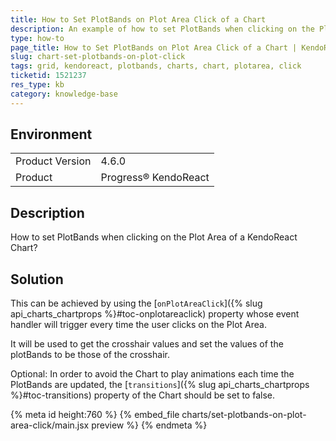 ```yaml
---
title: How to Set PlotBands on Plot Area Click of a Chart
description: An example of how to set PlotBands when clicking on the Plot Area of a KendoReact Chart.
type: how-to
page_title: How to Set PlotBands on Plot Area Click of a Chart | KendoReact Charts
slug: chart-set-plotbands-on-plot-click
tags: grid, kendoreact, plotbands, charts, chart, plotarea, click
ticketid: 1521237
res_type: kb
category: knowledge-base
---
```


## Environment

<table>
    <tbody>
	    <tr>
	    	<td>Product Version</td>
	    	<td>4.6.0</td>
	    </tr>
	    <tr>
	    	<td>Product</td>
	    	<td>Progress® KendoReact</td>
	    </tr>
    </tbody>
</table>


## Description

How to set PlotBands when clicking on the Plot Area of a KendoReact Chart?

## Solution

This can be achieved by using the [`onPlotAreaClick`]({% slug api_charts_chartprops %}#toc-onplotareaclick) property whose event handler will trigger every time the user clicks on the Plot Area.

It will be used to get the crosshair values and set the values of the plotBands to be those of the crosshair. 

Optional: In order to avoid the Chart to play animations each time the PlotBands are updated, the [`transitions`]({% slug api_charts_chartprops %}#toc-transitions) property of the Chart should be set to false.



{% meta id height:760 %}
{% embed_file charts/set-plotbands-on-plot-area-click/main.jsx preview %}
{% endmeta %}
